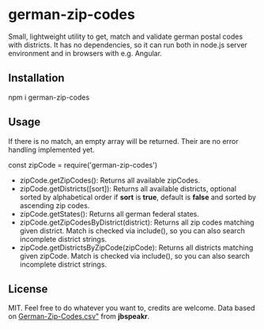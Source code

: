 # german-zip-codes
Small, lightweight utility to get, match and validate german postal codes with districts.
It has no dependencies, so it can run both in node.js server environment and in browsers with e.g. Angular.

## Installation
npm i german-zip-codes

## Usage
If there is no match, an empty array will be returned.
Their are no error handling implemented yet.

const zipCode = require('german-zip-codes')

* zipCode.getZipCodes(): Returns all available zipCodes.
* zipCode.getDistricts([sort]): Returns all available districts, optional sorted by alphabetical order if **sort** is **true**, default is **false** and sorted by ascending zip codes. 
* zipCode.getStates(): Returns all german federal states.
* zipCode.getZipCodesByDistrict(district): Returns all zip codes matching given district. Match is checked via include(), so you can also search incomplete district strings.
* zipCode.getDistrictsByZipCode(zipCode): Returns all districts matching given zipCode. Match is checked via include(), so you can also search incomplete district strings.

## License
MIT. Feel free to do whatever you want to, credits are welcome. 
Data based on [German-Zip-Codes.csv"](https://gist.github.com/jbspeakr/4565964) from **jbspeakr**.
